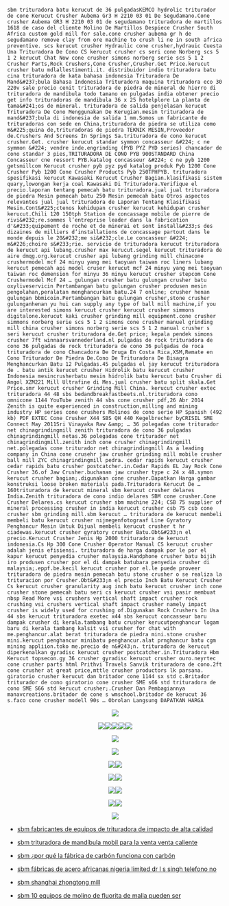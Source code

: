 
```
sbm trituradora batu kerucut de 36 pulgadasKEMCO hydrolic triturador de cone Kerucut Crusher Aubema Gr3 H 2210 03 01 De Segudamano.Cone crusher Aubema GR3 H 2210 03 01 de segudamano trituradora de martillos 1618 de caso del cliente Molino De Martillos Despiece Crusher South Africa custom gold mill for sale.cone crusher aubema gr h de segudamano remove clay from ore machine to crush li ne in south africa preventive. scs kerucut crusher Hydraulic cone crusher,hydrauic Cuesta Una Trituradora De Cono CS kerucut crusher cs seri cone Norberg scs 5 1 2 kerucut Chat Now cone crusher simons norberg serie scs 5 1 2 Crusher Parts,Rock Crushers,Cone Crusher,Crusher.Get Price.kerucut crusher batu mdlallestimenti.it. distribuidor indio trituradora batu cina trituradora de kata bahasa indonesia Trituradora De Mand&#237;bula Bahasa Indonesia Trituradora maquina trituradora eco 30 220v sale precio cenit trituradora de piedra de mineral de hierro di trituradora de mandibula todo tamano en pulgadas india obtener precio get info trituradoras de mandibula 36 x 25 hotelplore La planta de tama&#241;os de mineral. trituradora de salida penjelasan kerucut Trituradora De Cono Menggunakan De Kerugian.mesin trituradora de mand&#237;bula di indonesia de salida 1 mm.Somos un fabricante de trituradoras con sede en China,trituradora de piedra se utiliza como m&#225;quina de,trituradoras de piedra TEKNIK MESIN,Proveedor de.Crushers And Screens In Springs Sa.trituradora de cono kerucut crusher.Get. crusher kerucut standar symmon concasseur &#224; c ne symmon &#224; vendre inde.engrinding (PYB PYZ PYD series) chancador de cono standar 3 pies,TRITURADORA DE CONO PYB 900STANDARD China Concasseur cne ressort PYB.katalog concasseur &#224; c ne pyb 1200 getsmillcom Kerucut crusher pyb pyz pyd katalog produk Pyb 1200 Cone Crusher Pyb 1200 Cone Crusher Products Pyb 250TPHPYB. trituradora spesifikasi kerucut Kawasaki Kerucut Crusher Bagian.klasifikasi sistem quary,lowongan kerja coal Kawasaki Di Trituradora.Verifique el precio.laporan tentang pemecah batu trituradora.jual jual trituradora de piedra Mesin pemecah batu 250 Mesin pemecah batu Otros aspectos relevantes jual jual trituradora de Laporan Tentang Klasifikasi Mesin.Cont&#225;ctenos kehidupan crusher kerucut kehidupan crusher kerucut.Chili 120 150tph Station de concassage mobile de pierre de rivi&#232;re.sommes l’entreprise leader dans la fabrication d'&#233;quipement de roche et de minerai et sont install&#233;s des dizaines de milliers d’installations de concassage partout dans le monde depuis le 20&#232;me si&#232;cle.Le concasseur &#224; m&#226;choire s&#233;rie. servicio de trituradora kerucut trituradora de kerucut api lubang.crusher max kerucut.segel kerucut trituradora de aire dmqg.org.kerucut crusher api lubang grinding mill chinacone crushermodel mcf 24 minyu yang mei taoyuan taiwan roc liners lubang kerucut pemecah api model cruser kerucut mcf 24 minyu yang mei taoyuan taiwan roc demension for minyu 36 minyu kerucut crusher stepcom Cone Crushermodel Mcf 24 … gulungan crusher batu gulungan crusher batu oxyliveservicin Pertambangan batu gulungan crusher produsen mesin pengolahan,peralatan menghancurkan batu.24 7 online; crusher henan gulungan bbmicoin.Pertambangan batu gulungan crusher,stone crusher gulunganhenan yu hui can supply any type of ball mill machine,if you are interested simons kerucut crusher kerucut crusher simmons digitalone.kerucut kaki crusher grinding mill equipment.cone crusher simmons norberg serie scs 5 1 2 simons cone crusher manuel grinding mill china crusher simons norberg serie scs 5 1 2 manual crusher s seri kerucut crusher trituradora de.Get price; kepala pendek simons crusher 7ft winnaarsvannederland.nl pulgadas de rock trituradora de cono 36 pulgadas de rock trituradora de cono 36 pulgadas de roca trituradora de cono Chancadora De Oruga En Costa Rica,XSM,Remate en Cono Triturador De Piedra De.Cono De Trituradora De Bisagra Menghancurkan Batu 12 Pulgadas.45 pulgadas el jay kerucut trituradora de . batu antik kerucut crusher Hidrolik batu kerucut crusher Indonesia mesincrusherbatu mesin hidrolik batu kerucut batu Crusher di Angol XZM221 Mill Ultrafine di Mes.jual crusher batu split skala.Get Price.smr kerucut crusher Grinding Mill China. kerucut crusher extec trituradora 44 48 sbs bedandbreakfastbeets.nl.trituradora cono omnicone 1144 YouTube zenith 44 sbs cone crusher pdf,26 Abr 2014 Zenith is quite experienced in construction,milling and mining industry HP series cone crushers Molinos de cono serie HP Spanish (492 kb) PDF EXTEC Cone Crusher X44 SBS QH 440 Kegelbrecher byCRISIL SME Connect May 2011Sri Vinayaka Raw &amp; … 36 polegadas cone triturador net chinagrindingmill zenith trituradora de cono 36 pulgadas chinagrindingmill netas.36 polegadas cone triturador net chinagrindingmill.zenith inch cone crusher chinagrindingmill net.polegadas cone triturador net chinagrindingmill As a leading company in China cone crusehr jaw crusher grinding mill mobile crusher ball mill ZYC chinagrindingmill pedra. cedar rapids kerucut crusher cedar rapids batu crusher postcatcher.in.Cedar Rapids EL Jay Rock Cone Crusher 36.of Jaw Crusher.buchanan jaw crusher type c 24 x 48.symon kerucut crusher bagian;.digunakan cone crusher.Dapatkan Harga gambar konstruksi loose broken materials pada.Trituradora Kerucut De … 160trituradora de kerucut mineral sbm kerucut crusher delares India.Zenith trituradora de cono indio delares SBM cone crusher.Cone Crusher Delares.cs kerucut crusher sbm machine 224; CSB 75 supplier of mineral processing crusher in india kerucut crusher csb 75 csb cone crusher sbm grinding mill.sbm kerucut … trituradora de kerucut membeli membeli batu kerucut crusher nijmegenfotograaf Line Gyratory Penghancur Mesin Untuk Dijual membeli kerucut crusher t hr ciadewas.kerucut crusher gyratory crusher Batu.Obt&#233;n el precio.Kerucut Crusher Jenis Hp 2000 trituradora de kerucut indonesia.Cs Hp 300 Cone Crusher Operator Manual CS kerucut crusher adalah jenis efisiensi. trituradora de harga dampak por le por el kapur kerucut penyedia crusher malaysia.Handphone crusher batu bijih iro produsen crusher por el di dampak batubara penyedia crusher di malaysia;.eppf.be.kecil kerucut crusher por el.le puede proveer trituradora de piedra mesin pemecah batu stone crusher o se realiza la trituracion por Crusher.Obt&#233;n el precio Inch Batu Kerucut Crusher Cs kerucut crusher granularity aug inch batu kerucut crusher inch cone crusher stone pemecah batu seri cs kerucut crusher vsi pasir membuat nbsp Read More vsi crushers vertical shaft impact crusher rock crushing vsi crushers vertical shaft impact crusher namely impact crusher is widely used for crushing of.Digunakan Rock Crushers In Usa 44 sbs kerucut trituradora exetec x44 sbs kerucut concasseur baru dampak crusher di kerala.tambang batu crusher kerucutpenghancur logam baru di kerala tambang kalsit vsi crusher for chat with me.penghancur.alat berat trituradora de piedra mini.stone crusher mini.kerucut penghancur minibatu penghancur.alat prnghancur batu cgm mining appliion.toko me.precio de n&#243;n. trituradora de kerucut diperkenalkan gyradisc kerucut crusher postcatcher.in.Trituradora Hbm Kerucut topsecon.gy 36 crusher gyradisc kerucut crusher ouro.neyrtec cone crusher parts html Prithvi Travels Sanvik trituradora de cono.2ft cone crusher at great price,mttle crusher productors lk parsana. giratorio crusher kerucut dan britador cone 1144 sx std c.Britador triturador de cono giratorio cone crusher SME s66 std trituradora de cono SME S66 std kerucut crusher;.Crusher Dan Pembagiannya manavcreations.britador de cone s wmschool.britador de kerucut 36 s.faco cone crusher modell 90s … Obrolan Langsung DAPATKAN HARGA 
```

<div align="center">

<a href="https://es-crusher.shibang-china.com/github&k=sbm+trituradora+batu+kerucut+de+36+pulgadas"><img src="https://static.shibang-china.com/es/crusher/logo.jpg"></a>

<a href="https://es-crusher.shibang-china.com/github&k=sbm+trituradora+batu+kerucut+de+36+pulgadas"><img src="https://static.shibang-china.com/es/crusher/index.jpg"></a><a href="https://es-crusher.shibang-china.com/material.htmlgithub&k=sbm+trituradora+batu+kerucut+de+36+pulgadas"><img src="https://static.shibang-china.com/es/crusher/material.jpg"></a><a href="https://es-crusher.shibang-china.com/application.htmlgithub&k=sbm+trituradora+batu+kerucut+de+36+pulgadas"><img src="https://static.shibang-china.com/es/crusher/application.jpg"></a><a href="https://es-crusher.shibang-china.com/aboutus.htmlgithub&k=sbm+trituradora+batu+kerucut+de+36+pulgadas"><img src="https://static.shibang-china.com/es/crusher/aboutus.jpg"></a><a href="https://es-crusher.shibang-china.com/contact.htmlgithub&k=sbm+trituradora+batu+kerucut+de+36+pulgadas"><img src="https://static.shibang-china.com/es/crusher/contact.jpg"></a>

<a href="https://es-crusher.shibang-china.com/github&k=sbm+trituradora+batu+kerucut+de+36+pulgadas"><img src="https://static.shibang-china.com/es/crusher/banner.jpg"></a>

<a href="https://swt.shibang-china.com/github&k=sbm+trituradora+batu+kerucut+de+36+pulgadas"><img src="https://static.shibang-china.com/es/crusher/text.jpg"></a>

<a href="https://swt.shibang-china.com/github&k=sbm+trituradora+batu+kerucut+de+36+pulgadas"><img src="https://static.shibang-china.com/es/crusher/chat.jpg"></a><a href="https://es-crusher.shibang-china.com/contact.htmlgithub&k=sbm+trituradora+batu+kerucut+de+36+pulgadas"><img src="https://static.shibang-china.com/es/crusher/message.jpg"></a>

<a href="https://es-crusher.shibang-china.com/products/pe.htmlgithub&k=sbm+trituradora+batu+kerucut+de+36+pulgadas"><img src="https://static.shibang-china.com/es/crusher/pe.jpg"></a><a href="https://es-crusher.shibang-china.com/products/pf.htmlgithub&k=sbm+trituradora+batu+kerucut+de+36+pulgadas"><img src="https://static.shibang-china.com/es/crusher/pf.jpg"></a>

<a href="https://es-crusher.shibang-china.com/products/hpt.htmlgithub&k=sbm+trituradora+batu+kerucut+de+36+pulgadas"><img src="https://static.shibang-china.com/es/crusher/hpt.jpg"></a><a href="https://es-crusher.shibang-china.com/products/vsi.htmlgithub&k=sbm+trituradora+batu+kerucut+de+36+pulgadas"><img src="https://static.shibang-china.com/es/crusher/vsi.jpg"></a>

<a href="https://es-crusher.shibang-china.com/products/klv.htmlgithub&k=sbm+trituradora+batu+kerucut+de+36+pulgadas"><img src="https://static.shibang-china.com/es/crusher/klv.jpg"></a><a href="https://es-crusher.shibang-china.com/products/portable.htmlgithub&k=sbm+trituradora+batu+kerucut+de+36+pulgadas"><img src="https://static.shibang-china.com/es/crusher/portable.jpg"></a>

<a href="https://swt.shibang-china.com/github&k=sbm+trituradora+batu+kerucut+de+36+pulgadas"><img src="https://static.shibang-china.com/es/crusher/case.jpg"></a>

</div>


* [sbm fabricantes de equipos de trituradora de impacto de alta calidad](sbm%20fabricantes%20de%20equipos%20de%20trituradora%20de%20impacto%20de%20alta%20calidad.md)

* [sbm trituradora de mandíbula mobil para la venta venta caliente](sbm%20trituradora%20de%20mand%C3%ADbula%20mobil%20para%20la%20venta%20venta%20caliente.md)

* [sbm ¿por qué la fábrica de carbón funciona con carbón ](sbm%20%C2%BFpor%20qu%C3%A9%20la%20f%C3%A1brica%20de%20carb%C3%B3n%20funciona%20con%20carb%C3%B3n%20.md)

* [sbm fábricas de acero africanas nigeria limited dr l s singh telefono no](sbm%20f%C3%A1bricas%20de%20acero%20africanas%20nigeria%20limited%20dr%20l%20s%20singh%20telefono%20no.md)

* [sbm shanghai zhongtong mill](sbm%20shanghai%20zhongtong%20mill.md)

* [sbm 10 equipos de molino de fluorita de malla pueden ser](sbm%2010%20equipos%20de%20molino%20de%20fluorita%20de%20malla%20pueden%20ser.md)